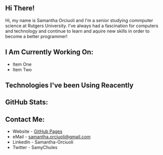 ## Hi There!
Hi, my name is Samantha Orciuoli and I'm a senior studying commputer science at Rutgers University. I've always had a fascination for computers and technology and continue to learn and aquire new skills in order to become a better programmer!

## I Am Currently Working On:
- Item One
- Item Two

## Technologies I've been Using Reacently


## GitHub Stats:

## Contact Me:
- Website - [GitHub Pages](https://pages.github.com/)
- eMail - samantha.orciuoli@gmail.com
- LinkedIn - Samantha-Orciuoli
- Twitter - SamyChules
